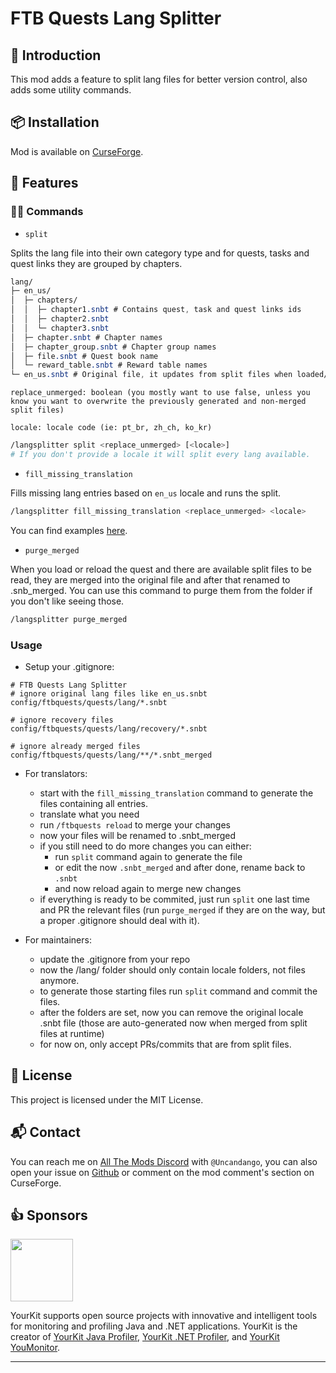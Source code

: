 # FTB Quests Lang Splitter

## 📰 Introduction

This mod adds a feature to split lang files for better version control, also adds some utility commands.

## 📦 Installation

Mod is available on [CurseForge](https://www.curseforge.com/minecraft/mc-mods/ftbquestslangsplitter).

## 🔧 Features

### 👨‍💻 Commands

- `split`

Splits the lang file into their own category type and for quests, tasks and quest links they are grouped by chapters.
```css
lang/
├─ en_us/
│  ├─ chapters/
│  │  ├─ chapter1.snbt # Contains quest, task and quest links ids
│  │  ├─ chapter2.snbt
│  │  └─ chapter3.snbt
│  ├─ chapter.snbt # Chapter names
│  ├─ chapter_group.snbt # Chapter group names
│  ├─ file.snbt # Quest book name
│  └─ reward_table.snbt # Reward table names
└─ en_us.snbt # Original file, it updates from split files when loaded/reloaded
```
`replace_unmerged: boolean (you mostly want to use false, unless you know you want to overwrite the previously generated and non-merged split files)`

`locale: locale code (ie: pt_br, zh_ch, ko_kr)`

```bash
/langsplitter split <replace_unmerged> [<locale>]
# If you don't provide a locale it will split every lang available.
```
- `fill_missing_translation`

Fills missing lang entries based on `en_us` locale and runs the split.

```bash
/langsplitter fill_missing_translation <replace_unmerged> <locale>
```
You can find examples [here](https://github.com/pietro-lopes/KubeJSTweaks/tree/master/run/kubejs).

- `purge_merged`

When you load or reload the quest and there are available split files to be read, they are merged into the original file and after that renamed to .snb_merged. You can use this command to purge them from the folder if you don't like seeing those.

```bash
/langsplitter purge_merged
```

### Usage

- Setup your .gitignore:
```gitignore
# FTB Quests Lang Splitter
# ignore original lang files like en_us.snbt
config/ftbquests/quests/lang/*.snbt

# ignore recovery files
config/ftbquests/quests/lang/recovery/*.snbt

# ignore already merged files
config/ftbquests/quests/lang/**/*.snbt_merged
```
- For translators:
  - start with the `fill_missing_translation` command to generate the files containing all entries.
  - translate what you need
  - run `/ftbquests reload` to merge your changes
  - now your files will be renamed to .snbt_merged
  - if you still need to do more changes you can either:
    - run `split` command again to generate the file
    - or edit the now `.snbt_merged` and after done, rename back to `.snbt`
    - and now reload again to merge new changes
  - if everything is ready to be commited, just run `split` one last time and PR the relevant files (run `purge_merged` if they are on the way, but a proper .gitignore should deal with it).

- For maintainers:
  - update the .gitignore from your repo
  - now the /lang/ folder should only contain locale folders, not files anymore.
  - to generate those starting files run `split` command and commit the files.
  - after the folders are set, now you can remove the original locale .snbt file (those are auto-generated now when merged from split files at runtime)
  - for now on, only accept PRs/commits that are from split files.

## 📝 License

This project is licensed under the MIT License.

## 📬 Contact

You can reach me on [All The Mods Discord](https://discord.gg/allthemods) with `@Uncandango`, you can also open your issue on [Github](https://github.com/pietro-lopes/FTB-Quests-Lang-Splitter/issues) or comment on the mod comment's section on CurseForge.

## 👍 Sponsors

<div><a href="https://www.yourkit.com/" rel="nofollow"><img src="https://www.yourkit.com/images/yklogo.png" width="100"></a></div>

YourKit supports open source projects with innovative and intelligent tools for monitoring and profiling Java and .NET applications. YourKit is the creator of [YourKit Java Profiler](https://www.yourkit.com/java/profiler/), [YourKit .NET Profiler](https://www.yourkit.com/dotnet-profiler/), and [YourKit YouMonitor](https://www.yourkit.com/youmonitor/).

***
